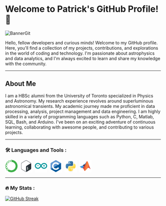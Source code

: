 # Welcome to Patrick's GitHub Profile! 👋

![BannerGit](https://github.com/159Patrick159/159Patrick159/assets/64609829/9c66fafc-db2d-493c-9938-9f4073b22038)

Hello, fellow developers and curious minds! Welcome to my GitHub profile. Here, you'll find a collection of my projects, contributions, and explorations in the world of coding and technology. I'm passionate about astrophysics and data analytics, and I'm always excited to learn and share my knowledge with the community.

---

## About Me

I am a HBSc alumni from the University of Toronto specialized in Physics and Astronomy. My research experience revolves around superluminous astronomical transients. My academic journey made me proficient in data processing, analysis, project management and data engineering. I am highly skilled in a variety of programming languages such as Python, C, Matlab, SQL, Bash, and Arduino. I've been on an exciting adventure of continuous learning, collaborating with awesome people, and contributing to various projects.

---

### :hammer_and_wrench: Languages and Tools :
<div>
  <img src="https://github.com/devicons/devicon/blob/master/icons/anaconda/anaconda-original.svg" title="Anaconda" alt="Anaconda" width="40" height="40"/>&nbsp;
  <img src="https://github.com/devicons/devicon/blob/master/icons/bash/bash-original.svg" title="Bash" alt="Bash" width="40" height="40"/>&nbsp;
  <img src="https://github.com/devicons/devicon/blob/master/icons/arduino/arduino-original.svg" title="Arduino" alt="Arduino" width="40" height="40"/>&nbsp;
  <img src="https://github.com/devicons/devicon/blob/master/icons/c/c-original.svg" title="C" alt="C" width="40" height="40"/>&nbsp;
  <img src="https://github.com/devicons/devicon/blob/master/icons/python/python-original.svg" title="Python" alt="Python" width="40" height="40"/>&nbsp;
  <img src="https://github.com/devicons/devicon/blob/master/icons/matlab/matlab-original.svg" title="Matlab" alt="Matlab" width="40" height="40"/>&nbsp;
</div>

---

### :fire: My Stats :
[![GitHub Streak](http://github-readme-streak-stats.herokuapp.com?user=159Patrick159&theme=dark&background=000000)](https://git.io/streak-stats)

